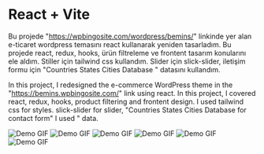 # React + Vite

Bu projede "https://wpbingosite.com/wordpress/bemins/" linkinde yer alan e-ticaret wordpress temasını react kullanarak yeniden tasarladım. 
Bu projede react, redux, hooks, ürün filtreleme ve frontent tasarım konularını ele aldım. Stiller için tailwind css kullandım. Slider için slick-slider, iletişim formu için "Countries States Cities Database
" datasını kullandım.  


In this project, I redesigned the e-commerce WordPress theme in the "https://bemins.wpbingosite.com/" link using react. 
In this project, I covered react, redux, hooks, product filtering and frontent design. I used tailwind css for styles. slick-slider for slider, "Countries States Cities Database for contact form"
I used " data.


![Demo GIF](https://github.com/kudretkrbyk/WordpressBemins/blob/main/src/gif/output000.gif)
![Demo GIF](https://github.com/kudretkrbyk/WordpressBemins/blob/main/src/gif/output001.gif)
![Demo GIF](https://github.com/kudretkrbyk/WordpressBemins/blob/main/src/gif/output002.gif)
![Demo GIF](https://github.com/kudretkrbyk/WordpressBemins/blob/main/src/gif/output003.gif)
![Demo GIF](https://github.com/kudretkrbyk/WordpressBemins/blob/main/src/gif/output004.gif)
![Demo GIF](https://github.com/kudretkrbyk/WordpressBemins/blob/main/src/gif/output005.gif)
